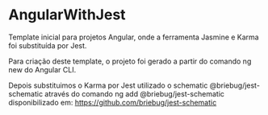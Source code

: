 # AngularWithJest

Template inicial para projetos Angular, onde a ferramenta Jasmine e Karma foi substituída por Jest. 

Para criação deste template, o projeto foi gerado a partir do comando ng new do Angular CLI.

Depois substituimos o Karma por Jest utilizado o schematic @briebug/jest-schematic através do comando
ng add @briebug/jest-schematic disponibilizado em: https://github.com/briebug/jest-schematic




